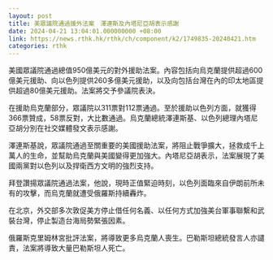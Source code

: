 ```yaml
---
layout: post
title: 美眾議院通過援外法案　澤連斯及內塔尼亞胡表示感謝
date: 2024-04-21 13:04:01.000000000 +08:00
link: https://news.rthk.hk/rthk/ch/component/k2/1749835-20240421.htm
categories: rthk
---
```


美國眾議院通過總值950億美元的對外援助法案。內容包括向烏克蘭提供超過600億美元援助、向以色列提供260多億美元援助，以及向包括台灣在內的印太地區提供超過80億美元援助。法案將交予參議院表決。

在援助烏克蘭部分，眾議院以311票對112票通過。至於援助以色列方面，就獲得366票贊成，58票反對，大比數通過。烏克蘭總統澤連斯基、以色列總理內塔尼亞胡分別在社交媒體發文表示感謝。

澤連斯基說，眾議院通過至關重要的美國援助法案，將阻止戰爭擴大，拯救成千上萬人的生命，並幫助烏克蘭與美國變得更加強大。內塔尼亞胡表示，法案展現了美國兩黨對以色列以及捍衛西方文明的強烈支持。

拜登讚揚眾議院通過法案，他說，現時正值緊迫時刻，以色列面臨來自伊朗前所未有的攻擊，而烏克蘭就遭受俄羅斯持續轟炸。

在北京，外交部多次敦促美方停止借任何名義、以任何方式加強美台軍事聯繫和武裝台灣，停止製造台海局勢緊張因素。

俄羅斯克里姆林宮批評法案，將導致更多烏克蘭人喪生。巴勒斯坦總統發言人亦譴責，法案將導致大量巴勒斯坦人死亡。
